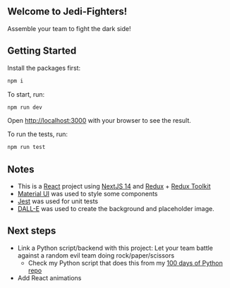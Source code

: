## Welcome to Jedi-Fighters!

Assemble your team to fight the dark side!

## Getting Started

Install the packages first:

```bash
npm i
```

To start, run:

```bash
npm run dev
```

Open [http://localhost:3000](http://localhost:3000) with your browser to see the result.

To run the tests, run:

```bash
npm run test
```

## Notes

- This is a [React](https://react.dev/) project using [NextJS 14](https://nextjs.org/) and [Redux](https://redux.js.org/) + [Redux Toolkit](https://redux-toolkit.js.org/)
- [Material UI](https://mui.com/material-ui/) was used to style some components
- [Jest](https://jestjs.io/) was used for unit tests
- [DALL-E](https://openai.com/dall-e-2) was used to create the background and placeholder image.

## Next steps

- Link a Python script/backend with this project: Let your team battle against a random evil team doing rock/paper/scissors
  - Check my Python script that does this from my [100 days of Python repo](https://github.com/WardVerc/python-course/blob/master/day-4-rock-paper-scissors/rock-paper-scissors.py)
- Add React animations
